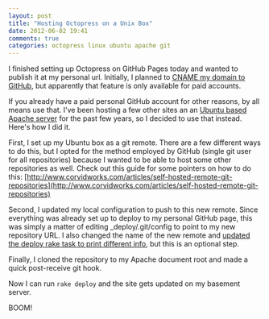 ```yaml
---
layout: post
title: "Hosting Octopress on a Unix Box"
date: 2012-06-02 19:41
comments: true
categories: octopress linux ubuntu apache git
---
```


I finished setting up Octopress on GitHub Pages today and wanted to publish it at my personal url. Initially, I planned to [CNAME my domain to GitHub](https://github.com/blog/315-cname-support-for-github-pages), but apparently that feature is only available for paid accounts.

If you already have a paid personal GitHub account for other reasons, by all means use that. I've been hosting a few other sites an an [Ubuntu based Apache server](http://www.flickr.com/photos/devinwadsworth/3485096700/) for the past few years, so I decided to use that instead. Here's how I did it.

First, I set up my Ubuntu box as a git remote. There are a few different ways to do this, but I opted for the method employed by GitHub (single git user for all repositories) because I wanted to be able to host some other repositories as well. Check out this guide for some pointers on how to do this: [http://www.corvidworks.com/articles/self-hosted-remote-git-repositories](http://www.corvidworks.com/articles/self-hosted-remote-git-repositories)

Second, I updated my local configuration to push to this new remote. Since everything was already set up to deploy to my personal GitHub page, this was simply a matter of editing _deploy/.git/config to point to my new repository URL. I also changed the name of the new remote and [updated the deploy rake task to print different info](https://github.com/daymun/devinwadsworth.com/commit/7a67baf7f6bc915c4c14a8258f2faa1a2de89983), but this is an optional step.

Finally, I cloned the repository to my Apache document root and made a quick post-receive git hook.

Now I can run ```rake deploy``` and the site gets updated on my basement server.

BOOM!
